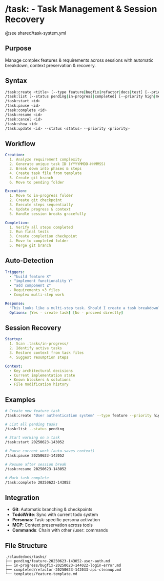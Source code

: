 # /task: - Task Management & Session Recovery

@see shared/task-system.yml

## Purpose
Manage complex features & requirements across sessions with automatic breakdown, context preservation & recovery.

## Syntax
```bash
/task:create <title> [--type feature|bugfix|refactor|docs|test] [--priority high|medium|low]
/task:list [--status pending|in-progress|completed] [--priority high|medium|low]
/task:start <id>
/task:pause <id>
/task:complete <id>
/task:resume <id>
/task:cancel <id>
/task:show <id>
/task:update <id> --status <status> --priority <priority>
```

## Workflow
```yaml
Creation:
  1. Analyze requirement complexity
  2. Generate unique task ID (YYYYMMDD-HHMMSS)
  3. Break down into phases & steps
  4. Create task file from template
  5. Create git branch
  6. Move to pending folder

Execution:
  1. Move to in-progress folder
  2. Create git checkpoint
  3. Execute steps sequentially
  4. Update progress & context
  5. Handle session breaks gracefully

Completion:
  1. Verify all steps completed
  2. Run final tests
  3. Create completion checkpoint
  4. Move to completed folder
  5. Merge git branch
```

## Auto-Detection
```yaml
Triggers:
  - "build feature X"
  - "implement functionality Y"
  - "add component Z"
  - Requirements >3 files
  - Complex multi-step work

Response:
  "This looks like a multi-step task. Should I create a task breakdown?"
  Options: [Yes - create task] [No - proceed directly]
```

## Session Recovery
```yaml
Startup:
  1. Scan .tasks/in-progress/
  2. Identify active tasks
  3. Restore context from task files
  4. Suggest resumption steps

Context:
  - Key architectural decisions
  - Current implementation state
  - Known blockers & solutions
  - File modification history
```

## Examples
```bash
# Create new feature task
/task:create "User authentication system" --type feature --priority high

# List all pending tasks
/task:list --status pending

# Start working on a task
/task:start 20250623-143052

# Pause current work (auto-saves context)
/task:pause 20250623-143052

# Resume after session break
/task:resume 20250623-143052

# Mark task complete
/task:complete 20250623-143052
```

## Integration
- **Git**: Automatic branching & checkpoints
- **TodoWrite**: Sync with current todo system
- **Personas**: Task-specific persona activation
- **MCP**: Context preservation across tools
- **Commands**: Chain with other /user: commands

## File Structure
```
./claudedocs/tasks/
├── pending/feature-20250623-143052-user-auth.md
├── in-progress/bugfix-20250623-144022-login-error.md
├── completed/refactor-20250623-142033-api-cleanup.md
└── templates/feature-template.md
```